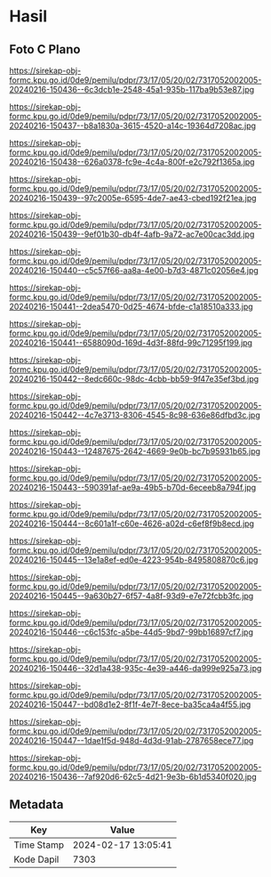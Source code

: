 # Hasil

## Foto C Plano

https://sirekap-obj-formc.kpu.go.id/0de9/pemilu/pdpr/73/17/05/20/02/7317052002005-20240216-150436--6c3dcb1e-2548-45a1-935b-117ba9b53e87.jpg

https://sirekap-obj-formc.kpu.go.id/0de9/pemilu/pdpr/73/17/05/20/02/7317052002005-20240216-150437--b8a1830a-3615-4520-a14c-19364d7208ac.jpg

https://sirekap-obj-formc.kpu.go.id/0de9/pemilu/pdpr/73/17/05/20/02/7317052002005-20240216-150438--626a0378-fc9e-4c4a-800f-e2c792f1365a.jpg

https://sirekap-obj-formc.kpu.go.id/0de9/pemilu/pdpr/73/17/05/20/02/7317052002005-20240216-150439--97c2005e-6595-4de7-ae43-cbed192f21ea.jpg

https://sirekap-obj-formc.kpu.go.id/0de9/pemilu/pdpr/73/17/05/20/02/7317052002005-20240216-150439--9ef01b30-db4f-4afb-9a72-ac7e00cac3dd.jpg

https://sirekap-obj-formc.kpu.go.id/0de9/pemilu/pdpr/73/17/05/20/02/7317052002005-20240216-150440--c5c57f66-aa8a-4e00-b7d3-4871c02056e4.jpg

https://sirekap-obj-formc.kpu.go.id/0de9/pemilu/pdpr/73/17/05/20/02/7317052002005-20240216-150441--2dea5470-0d25-4674-bfde-c1a18510a333.jpg

https://sirekap-obj-formc.kpu.go.id/0de9/pemilu/pdpr/73/17/05/20/02/7317052002005-20240216-150441--6588090d-169d-4d3f-88fd-99c71295f199.jpg

https://sirekap-obj-formc.kpu.go.id/0de9/pemilu/pdpr/73/17/05/20/02/7317052002005-20240216-150442--8edc660c-98dc-4cbb-bb59-9f47e35ef3bd.jpg

https://sirekap-obj-formc.kpu.go.id/0de9/pemilu/pdpr/73/17/05/20/02/7317052002005-20240216-150442--4c7e3713-8306-4545-8c98-636e86dfbd3c.jpg

https://sirekap-obj-formc.kpu.go.id/0de9/pemilu/pdpr/73/17/05/20/02/7317052002005-20240216-150443--12487675-2642-4669-9e0b-bc7b95931b65.jpg

https://sirekap-obj-formc.kpu.go.id/0de9/pemilu/pdpr/73/17/05/20/02/7317052002005-20240216-150443--590391af-ae9a-49b5-b70d-6eceeb8a794f.jpg

https://sirekap-obj-formc.kpu.go.id/0de9/pemilu/pdpr/73/17/05/20/02/7317052002005-20240216-150444--8c601a1f-c60e-4626-a02d-c6ef8f9b8ecd.jpg

https://sirekap-obj-formc.kpu.go.id/0de9/pemilu/pdpr/73/17/05/20/02/7317052002005-20240216-150445--13e1a8ef-ed0e-4223-954b-8495808870c6.jpg

https://sirekap-obj-formc.kpu.go.id/0de9/pemilu/pdpr/73/17/05/20/02/7317052002005-20240216-150445--9a630b27-6f57-4a8f-93d9-e7e72fcbb3fc.jpg

https://sirekap-obj-formc.kpu.go.id/0de9/pemilu/pdpr/73/17/05/20/02/7317052002005-20240216-150446--c6c153fc-a5be-44d5-9bd7-99bb16897cf7.jpg

https://sirekap-obj-formc.kpu.go.id/0de9/pemilu/pdpr/73/17/05/20/02/7317052002005-20240216-150446--32d1a438-935c-4e39-a446-da999e925a73.jpg

https://sirekap-obj-formc.kpu.go.id/0de9/pemilu/pdpr/73/17/05/20/02/7317052002005-20240216-150447--bd08d1e2-8f1f-4e7f-8ece-ba35ca4a4f55.jpg

https://sirekap-obj-formc.kpu.go.id/0de9/pemilu/pdpr/73/17/05/20/02/7317052002005-20240216-150447--1dae1f5d-948d-4d3d-91ab-2787658ece77.jpg

https://sirekap-obj-formc.kpu.go.id/0de9/pemilu/pdpr/73/17/05/20/02/7317052002005-20240216-150436--7af920d6-62c5-4d21-9e3b-6b1d5340f020.jpg


## Metadata

| Key        | Value               |
| ---------- | ------------------- |
| Time Stamp | 2024-02-17 13:05:41 |
| Kode Dapil | 7303                |



